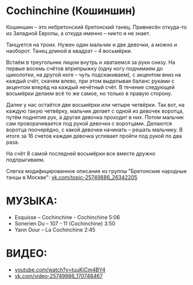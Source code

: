 Cochinchine (Кошиншин)
=========================

Кошиншин – это небретонский бретонский танец. Привнесён откуда-то из Западной Европы, а откуда именно – никто и не знает.

Танцуется на троих. Нужен один мальчик и две девочки, а можно и наоборот.
Танец длиной в квадрат – 4 восьмёрки.

Встаём в треугольник лицом внутрь и хватаемся за руки снизу. 
На первые восемь счётов вприпрыжку (одну ногу поднимаем до щиколотки, на другой ноге - чуть подскакиваем), с акцентом вниз на каждый счёт, скачем влево, при этом выделывая баланс руками с акцентом вперёд на каждый нечётный счёт. В течение следующей восьмёрки делаем всё то же самое, но только в правую сторону.

Далее у нас остаётся две восьмёрки или четыре четвёрки. Так вот, на каждую такую четвёрку, мальчик делает с одной из девочек воротца, путём поднятия рук, а другая девочка проходит в них. Потом мальчик сам проворачивается под рукой девочки с воротцами. Делаются воротца поочерёдно, с какой девочки начинать – решать мальчику. В итоге за 16 счетов каждая девочка успевает пройти под рукой по два раза.

На счёт 8 самой последней восьмёрки все вместе дружно подпрыгиваем.

Слегка модифицированное описание из группы "Бретонские народные танцы в Москве": [vk.com/topic-25749886_26342205](https://vk.com/topic-25749886_26342205)

МУЗЫКА:
=======
- Esquisse – Cochinchine - Cochinchine 5:06
- Sonerien Du – 107 - 11 (Cochinchine) 3:50
- Yann Dour – La Cochinchine 2:45

ВИДЕО:
======
- [youtube.com/watch?v=tuuKiCm4BY4](https://www.youtube.com/watch?v=tuuKiCm4BY4)
- [vk.com/video-25749886_170748467](https://vk.com/video-25749886_170748467)
